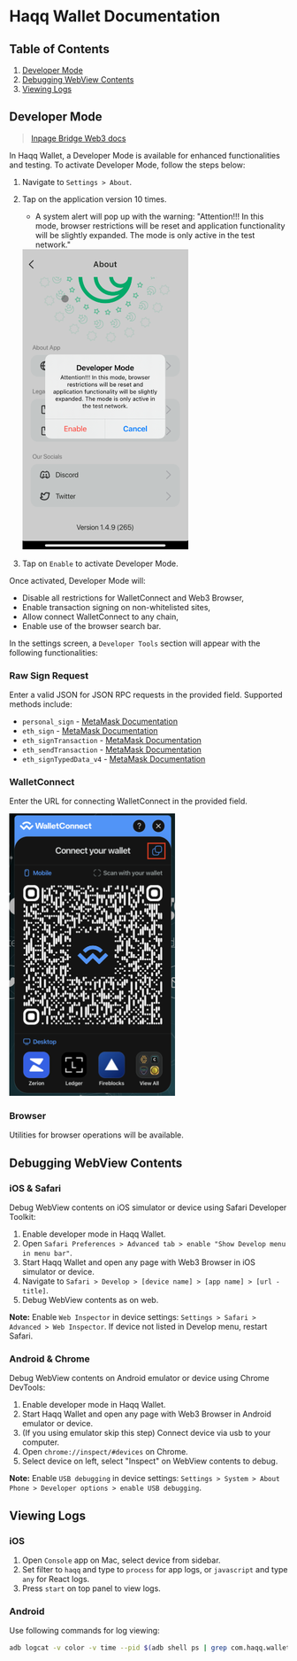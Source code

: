 # Haqq Wallet Documentation

## Table of Contents
1. [Developer Mode](#developer-mode)
2. [Debugging WebView Contents](#debugging-webview-contents)
3. [Viewing Logs](#viewing-logs)

## Developer Mode

> [Inpage Bridge Web3 docs](https://github.com/haqq-network/haqq-wallet/blob/main/docs/inpage-bridge-web3.md)

In Haqq Wallet, a Developer Mode is available for enhanced functionalities and testing. To activate Developer Mode, follow the steps below:


1. Navigate to `Settings > About`.
2. Tap on the application version 10 times.
   - A system alert will pop up with the warning: "Attention!!! In this mode, browser restrictions will be reset and application functionality will be slightly expanded. The mode is only active in the test network."

   <img src="https://github.com/haqq-network/haqq-wallet/blob/main/docs/images/developer-mode-attention.png" alt="WalletConnect" width="300" />

3. Tap on `Enable` to activate Developer Mode.

Once activated, Developer Mode will:

- Disable all restrictions for WalletConnect and Web3 Browser, 
- Enable transaction signing on non-whitelisted sites,
- Allow connect WalletConnect to any chain,
- Enable use of the browser search bar.

In the settings screen, a `Developer Tools` section will appear with the following functionalities:

### Raw Sign Request

Enter a valid JSON for JSON RPC requests in the provided field. Supported methods include:
- `personal_sign` - [MetaMask Documentation](https://docs.metamask.io/wallet/reference/personal_sign)
- `eth_sign` - [MetaMask Documentation](https://docs.metamask.io/wallet/reference/eth_sign)
- `eth_signTransaction` - [MetaMask Documentation](https://docs.metamask.io/wallet/reference/eth_signtransaction)
- `eth_sendTransaction` - [MetaMask Documentation](https://docs.metamask.io/wallet/reference/eth_sendtransaction)
- `eth_signTypedData_v4` - [MetaMask Documentation](https://docs.metamask.io/wallet/reference/eth_signtypeddata_v4)

### WalletConnect

Enter the URL for connecting WalletConnect in the provided field.

<img src="https://github.com/haqq-network/haqq-wallet/blob/main/docs/images/wallet-connect-modal.png" alt="WalletConnect" width="300" />

### Browser

Utilities for browser operations will be available.

## Debugging WebView Contents

### iOS & Safari

Debug WebView contents on iOS simulator or device using Safari Developer Toolkit:

1. Enable developer mode in Haqq Wallet.
2. Open `Safari Preferences > Advanced tab > enable "Show Develop menu in menu bar"`.
3. Start Haqq Wallet and open any page with Web3 Browser in iOS simulator or device.
4. Navigate to `Safari > Develop > [device name] > [app name] > [url - title]`.
5. Debug WebView contents as on web.

**Note:** Enable `Web Inspector` in device settings: `Settings > Safari > Advanced > Web Inspector`. If device not listed in Develop menu, restart Safari.

### Android & Chrome

Debug WebView contents on Android emulator or device using Chrome DevTools:

1. Enable developer mode in Haqq Wallet.
2. Start Haqq Wallet and open any page with Web3 Browser in Android emulator or device.
3. (If you using emulator skip this step) Connect device via usb to your computer.
4. Open `chrome://inspect/#devices` on Chrome.
5. Select device on left, select "Inspect" on WebView contents to debug.

**Note:** Enable `USB debugging` in device settings: `Settings > System > About Phone > Developer options > enable USB debugging`.

## Viewing Logs

### iOS

1. Open `Console` app on Mac, select device from sidebar.
2. Set filter to `haqq` and type to `process` for app logs, or `javascript` and type `any` for React logs.
3. Press `start` on top panel to view logs.

### Android

Use following commands for log viewing:

```bash
adb logcat -v color -v time --pid $(adb shell ps | grep com.haqq.wallet  | tr -s ' ' | cut -d' ' -f2)
```